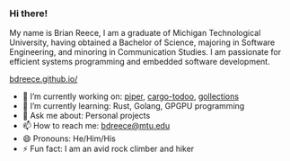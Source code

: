 ### Hi there!

 My name is Brian Reece, I am a graduate of Michigan 
 Technological University, having obtained a Bachelor of Science, majoring in Software 
 Engineering, and minoring in Communication Studies. I am passionate for efficient
 systems programming and embedded software development.
 
 [bdreece.github.io/](https://bdreece.github.io/)

* 🔭 I’m currently working on: [piper](https://github.com/bdreece/piper), [cargo-todoo](https://github.com/bdreece/cargo-todoo), [gollections](https://github.com/bdreece/gollections)
* 🌱 I’m currently learning: Rust, Golang, GPGPU programming
* 💬 Ask me about: Personal projects
* 📫 How to reach me: bdreece@mtu.edu
* 😄 Pronouns: He/Him/His
* ⚡ Fun fact: I am an avid rock climber and hiker
